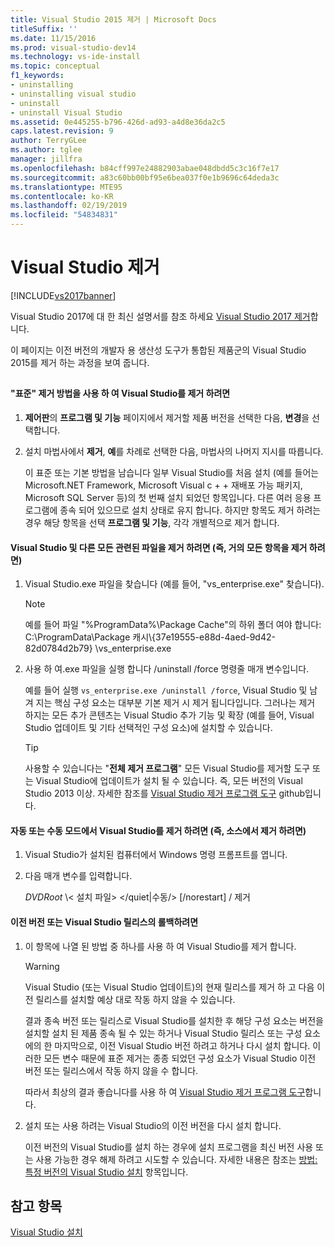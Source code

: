 ```yaml
---
title: Visual Studio 2015 제거 | Microsoft Docs
titleSuffix: ''
ms.date: 11/15/2016
ms.prod: visual-studio-dev14
ms.technology: vs-ide-install
ms.topic: conceptual
f1_keywords:
- uninstalling
- uninstalling visual studio
- uninstall
- uninstall Visual Studio
ms.assetid: 0e445255-b796-426d-ad93-a4d8e36da2c5
caps.latest.revision: 9
author: TerryGLee
ms.author: tglee
manager: jillfra
ms.openlocfilehash: b84cff997e24882903abae048dbdd5c3c16f7e17
ms.sourcegitcommit: a83c60bb00bf95e6bea037f0e1b9696c64deda3c
ms.translationtype: MTE95
ms.contentlocale: ko-KR
ms.lasthandoff: 02/19/2019
ms.locfileid: "54834831"
---
```

# <a name="uninstall-visual-studio"></a>Visual Studio 제거
[!INCLUDE[vs2017banner](../includes/vs2017banner.md)]

Visual Studio 2017에 대 한 최신 설명서를 참조 하세요 [Visual Studio 2017 제거](https://docs.microsoft.com/visualstudio/install/uninstall-visual-studio)합니다.

이 페이지는 이전 버전의 개발자 용 생산성 도구가 통합된 제품군의 Visual Studio 2015를 제거 하는 과정을 보여 줍니다.

##  <a name="uninstalling"></a>
#### <a name="to-uninstall-visual-studio-by-using-the-standard-uninstallation-method"></a>"표준" 제거 방법을 사용 하 여 Visual Studio를 제거 하려면

1. **제어판**의 **프로그램 및 기능** 페이지에서 제거할 제품 버전을 선택한 다음, **변경**을 선택합니다.

2. 설치 마법사에서 **제거**, **예**를 차례로 선택한 다음, 마법사의 나머지 지시를 따릅니다.

   이 표준 또는 기본 방법을 남습니다 일부 Visual Studio를 처음 설치 (예를 들어는 Microsoft.NET Framework, Microsoft Visual c + + 재배포 가능 패키지, Microsoft SQL Server 등)의 첫 번째 설치 되었던 항목입니다.   다른 여러 응용 프로그램에 종속 되어 있으므로 설치 상태로 유지 합니다. 하지만 항목도 제거 하려는 경우 해당 항목을 선택 **프로그램 및 기능**, 각각 개별적으로 제거 합니다.

#### <a name="to-uninstall-visual-studio-and-all-other-related-files-that-is-to-uninstall-almost-everything"></a>Visual Studio 및 다른 모든 관련된 파일을 제거 하려면 (즉, 거의 모든 항목을 제거 하려면)

1.  Visual Studio.exe 파일을 찾습니다 (예를 들어, "vs_enterprise.exe" 찾습니다).

    > [!NOTE]
    >  예를 들어 파일 "%ProgramData%\Package Cache"의 하위 폴더 여야 합니다: C:\ProgramData\Package 캐시\\{37e19555-e88d-4aed-9d42-82d0784d2b79} \vs_enterprise.exe

2.  사용 하 여.exe 파일을 실행 합니다 /uninstall /force 명령줄 매개 변수입니다.

     예를 들어 실행 ```vs_enterprise.exe /uninstall /force```, Visual Studio 및 남겨 지는 핵심 구성 요소는 대부분 기본 제거 시 제거 됩니다입니다. 그러나는 제거 하지는 모든 추가 콘텐츠는 Visual Studio 추가 기능 및 확장 (예를 들어, Visual Studio 업데이트 및 기타 선택적인 구성 요소)에 설치할 수 있습니다.

    > [!TIP]
    > 사용할 수 있습니다는 "**전체 제거 프로그램**" 모든 Visual Studio를 제거할 도구 또는 Visual Studio에 업데이트가 설치 될 수 있습니다. 즉, 모든 버전의 Visual Studio 2013 이상. 자세한 참조를 [Visual Studio 제거 프로그램 도구](https://github.com/Microsoft/VisualStudioUninstaller/releases) github입니다.

#### <a name="to-uninstall-visual-studio-in-silent-or-passive-modes-that-is-to-uninstall-from-source"></a>자동 또는 수동 모드에서 Visual Studio를 제거 하려면 (즉, 소스에서 제거 하려면)

1.  Visual Studio가 설치된 컴퓨터에서 Windows 명령 프롬프트를 엽니다.

2.  다음 매개 변수를 입력합니다.

     *DVDRoot* \\< 설치 파일\> \</quiet&#124;수동/> [/norestart] / 제거

#### <a name="to-roll-back-to-a-previous-version-or-release-of--visual-studio"></a>이전 버전 또는 Visual Studio 릴리스의 롤백하려면

1. 이 항목에 나열 된 방법 중 하나를 사용 하 여 Visual Studio를 제거 합니다.

   > [!WARNING]
   >  Visual Studio (또는 Visual Studio 업데이트)의 현재 릴리스를 제거 하 고 다음 이전 릴리스를 설치할 예상 대로 작동 하지 않을 수 있습니다.
   >
   >  결과 종속 버전 또는 릴리스로 Visual Studio를 설치한 후 해당 구성 요소는 버전을 설치할 설치 된 제품 종속 될 수 있는 하거나 Visual Studio 릴리스 또는 구성 요소에의 한 마지막으로, 이전 Visual Studio 버전 하려고 하거나 다시 설치 합니다.  이러한 모든 변수 때문에 표준 제거는 종종 되었던 구성 요소가 Visual Studio 이전 버전 또는 릴리스에서 작동 하지 않을 수 합니다.
   >
   >  따라서 최상의 결과 좋습니다를 사용 하 여 [Visual Studio 제거 프로그램 도구](https://github.com/Microsoft/VisualStudioUninstaller/releases)합니다.

2. 설치 또는 사용 하려는 Visual Studio의 이전 버전을 다시 설치 합니다.

   이전 버전의 Visual Studio를 설치 하는 경우에 설치 프로그램을 최신 버전 사용 또는 사용 가능한 경우 해제 하려고 시도할 수 있습니다. 자세한 내용은 참조는 [방법: 특정 버전의 Visual Studio 설치](../install/how-to-install-a-specific-release-of-visual-studio.md) 항목입니다.

## <a name="see-also"></a>참고 항목
 [Visual Studio 설치](https://msdn.microsoft.com/library/e2h7fzkw.aspx)